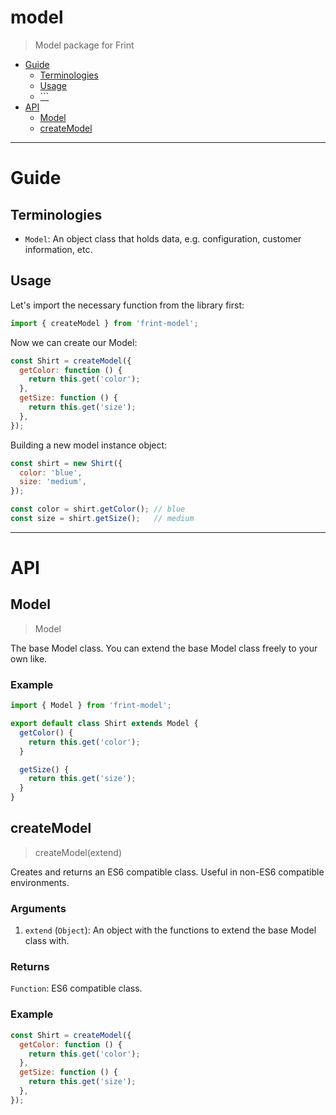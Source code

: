 # model

> Model package for Frint

<!-- MarkdownTOC autolink=true bracket=round -->

- [Guide](#guide)
  - [Terminologies](#terminologies)
  - [Usage](#usage)
  - [```](#)
- [API](#api)
  - [Model](#model)
  - [createModel](#createmodel)

<!-- /MarkdownTOC -->

---

# Guide

## Terminologies

* `Model`: An object class that holds data, e.g. configuration, customer information, etc.

## Usage

Let's import the necessary function from the library first:

```js
import { createModel } from 'frint-model';
```

Now we can create our Model:

```js
const Shirt = createModel({
  getColor: function () {
    return this.get('color');
  },
  getSize: function () {
    return this.get('size');
  },
});
```

Building a new model instance object:

```js
const shirt = new Shirt({
  color: 'blue',
  size: 'medium',
});

const color = shirt.getColor(); // blue
const size = shirt.getSize();   // medium
```
---

# API

## Model

> Model

The base Model class.  You can extend the base Model class freely to your own like.

### Example

```js
import { Model } from 'frint-model';

export default class Shirt extends Model {
  getColor() {
    return this.get('color');
  }

  getSize() {
    return this.get('size');
  }
}
```

## createModel

> createModel(extend)

Creates and returns an ES6 compatible class.  Useful in non-ES6 compatible environments.

### Arguments

1. `extend` (`Object`): An object with the functions to extend the base Model class with.

### Returns

`Function`: ES6 compatible class.

### Example

```js
const Shirt = createModel({
  getColor: function () {
    return this.get('color');
  },
  getSize: function () {
    return this.get('size');
  },
});
```

